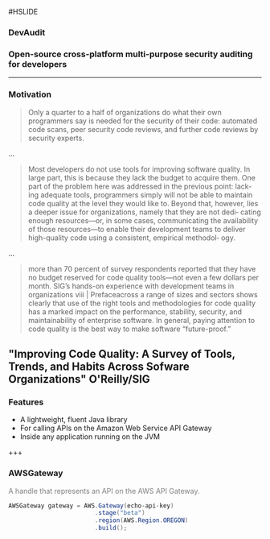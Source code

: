 #HSLIDE

### DevAudit
### Open-source cross-platform multi-purpose security auditing for developers
---

### Motivation
>Only a quarter to a half of organizations do what their own programmers say is needed for the security of their code: automated code scans, peer security code reviews, and further code reviews by security experts. 

...

>Most developers do not use tools for improving software quality. In
large part, this is because they lack the budget to acquire them. One
part of the problem here was addressed in the previous point: lack‐
ing adequate tools, programmers simply will not be able to maintain
code quality at the level they would like to. Beyond that, however,
lies a deeper issue for organizations, namely that they are not dedi‐
cating enough resources—or, in some cases, communicating the
availability of those resources—to enable their development teams
to deliver high-quality code using a consistent, empirical methodol‐
ogy.

...

>more than 70 percent
of survey respondents reported that they have no budget reserved
for code quality tools—not even a few dollars per month. SIG’s
hands-on experience with development teams in organizations
viii | Prefaceacross a range of sizes and sectors shows clearly that use of the right
tools and methodologies for code quality has a marked impact on
the performance, stability, security, and maintainability of enterprise
software. In general, paying attention to code quality is the best way
to make software “future-proof.”

"Improving Code Quality: A Survey of Tools, Trends, and Habits
Across Sofware Organizations" O'Reilly/SIG
---

### Features

- A lightweight, fluent Java library
- For calling APIs on the Amazon Web Service API Gateway
- Inside any application running on the JVM


+++

### AWSGateway

<span style="color:gray">A handle that represents an API on the AWS API Gateway.</span>

```Java
AWSGateway gateway = AWS.Gateway(echo-api-key)
                        .stage("beta")
                        .region(AWS.Region.OREGON)
                        .build();
```
